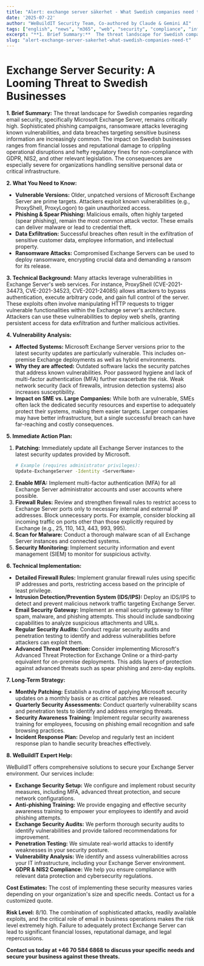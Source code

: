 ```yaml
---
title: "Alert: exchange server säkerhet - What Swedish companies need to know"
date: '2025-07-22'
author: "WeBuildIT Security Team, Co-authored by Claude & Gemini AI"
tags: ["english", "news", "m365", "web", "security", "compliance", "infrastructure"]
excerpt: "**1. Brief Summary:**  The threat landscape for Swedish companies regarding email security, specifically Microsoft Excha..."
slug: "alert-exchange-server-sakerhet-what-swedish-companies-need-t"
---
```

# Exchange Server Security: A Looming Threat to Swedish Businesses

**1. Brief Summary:**  The threat landscape for Swedish companies regarding email security, specifically Microsoft Exchange Server, remains critically high.  Sophisticated phishing campaigns, ransomware attacks leveraging known vulnerabilities, and data breaches targeting sensitive business information are increasingly common.  The impact on Swedish businesses ranges from financial losses and reputational damage to crippling operational disruptions and hefty regulatory fines for non-compliance with GDPR, NIS2, and other relevant legislation. The consequences are especially severe for organizations handling sensitive personal data or critical infrastructure.

**2. What You Need to Know:**

* **Vulnerable Versions:** Older, unpatched versions of Microsoft Exchange Server are prime targets.  Attackers exploit known vulnerabilities (e.g., ProxyShell, ProxyLogon) to gain unauthorized access.
* **Phishing & Spear Phishing:**  Malicious emails, often highly targeted (spear phishing), remain the most common attack vector. These emails can deliver malware or lead to credential theft.
* **Data Exfiltration:** Successful breaches often result in the exfiltration of sensitive customer data, employee information, and intellectual property.
* **Ransomware Attacks:**  Compromised Exchange Servers can be used to deploy ransomware, encrypting crucial data and demanding a ransom for its release.


**3. Technical Background:**  Many attacks leverage vulnerabilities in Exchange Server's web services.  For instance, ProxyShell (CVE-2021-34473, CVE-2021-34523, CVE-2021-24085) allows attackers to bypass authentication, execute arbitrary code, and gain full control of the server.  These exploits often involve manipulating HTTP requests to trigger vulnerable functionalities within the Exchange server's architecture.  Attackers can use these vulnerabilities to deploy web shells, granting persistent access for data exfiltration and further malicious activities.

**4. Vulnerability Analysis:**

* **Affected Systems:** Microsoft Exchange Server versions prior to the latest security updates are particularly vulnerable.  This includes on-premise Exchange deployments as well as hybrid environments.
* **Why they are affected:**  Outdated software lacks the security patches that address known vulnerabilities.  Poor password hygiene and lack of multi-factor authentication (MFA) further exacerbate the risk.  Weak network security (lack of firewalls, intrusion detection systems) also increases susceptibility.
* **Impact on SME vs. Large Companies:** While both are vulnerable, SMEs often lack the dedicated security resources and expertise to adequately protect their systems, making them easier targets. Larger companies may have better infrastructure, but a single successful breach can have far-reaching and costly consequences.


**5. Immediate Action Plan:**

1. **Patching:** Immediately update all Exchange Server instances to the latest security updates provided by Microsoft.
   ```bash
   # Example (requires administrator privileges):
   Update-ExchangeServer -Identity <ServerName>
   ```
2. **Enable MFA:** Implement multi-factor authentication (MFA) for all Exchange Server administrator accounts and user accounts where possible.
3. **Firewall Rules:**  Review and strengthen firewall rules to restrict access to Exchange Server ports only to necessary internal and external IP addresses.  Block unnecessary ports.  For example, consider blocking all incoming traffic on ports other than those explicitly required by Exchange (e.g., 25, 110, 143, 443, 993, 995).
4. **Scan for Malware:** Conduct a thorough malware scan of all Exchange Server instances and connected systems.
5. **Security Monitoring:** Implement security information and event management (SIEM) to monitor for suspicious activity.

**6. Technical Implementation:**

* **Detailed Firewall Rules:**  Implement granular firewall rules using specific IP addresses and ports,  restricting access based on the principle of least privilege.
* **Intrusion Detection/Prevention System (IDS/IPS):** Deploy an IDS/IPS to detect and prevent malicious network traffic targeting Exchange Server.
* **Email Security Gateway:** Implement an email security gateway to filter spam, malware, and phishing attempts. This should include sandboxing capabilities to analyze suspicious attachments and URLs.
* **Regular Security Audits:** Conduct regular security audits and penetration testing to identify and address vulnerabilities before attackers can exploit them.
* **Advanced Threat Protection:** Consider implementing Microsoft's Advanced Threat Protection for Exchange Online or a third-party equivalent for on-premise deployments. This adds layers of protection against advanced threats such as spear phishing and zero-day exploits.


**7. Long-Term Strategy:**

* **Monthly Patching:** Establish a routine of applying Microsoft security updates on a monthly basis or as critical patches are released.
* **Quarterly Security Assessments:** Conduct quarterly vulnerability scans and penetration tests to identify and address emerging threats.
* **Security Awareness Training:** Implement regular security awareness training for employees, focusing on phishing email recognition and safe browsing practices.
* **Incident Response Plan:** Develop and regularly test an incident response plan to handle security breaches effectively.


**8. WeBuildIT Expert Help:**

WeBuildIT offers comprehensive solutions to secure your Exchange Server environment. Our services include:

* **Exchange Security Setup:**  We configure and implement robust security measures, including MFA, advanced threat protection, and secure network configurations.
* **Anti-phishing Training:** We provide engaging and effective security awareness training to empower your employees to identify and avoid phishing attempts.
* **Exchange Security Audits:**  We perform thorough security audits to identify vulnerabilities and provide tailored recommendations for improvement.
* **Penetration Testing:**  We simulate real-world attacks to identify weaknesses in your security posture.
* **Vulnerability Analysis:** We identify and assess vulnerabilities across your IT infrastructure, including your Exchange Server environment.
* **GDPR & NIS2 Compliance:** We help you ensure compliance with relevant data protection and cybersecurity regulations.


**Cost Estimates:** The cost of implementing these security measures varies depending on your organization's size and specific needs.  Contact us for a customized quote.

**Risk Level:** 8/10.  The combination of sophisticated attacks, readily available exploits, and the critical role of email in business operations makes the risk level extremely high.  Failure to adequately protect Exchange Server can lead to significant financial losses, reputational damage, and legal repercussions.

**Contact us today at +46 70 584 6868 to discuss your specific needs and secure your business against these threats.**
